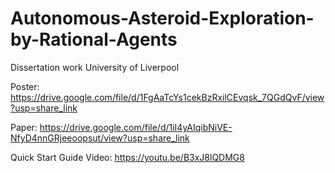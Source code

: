 # Autonomous-Asteroid-Exploration-by-Rational-Agents
Dissertation work University of Liverpool

Poster:
https://drive.google.com/file/d/1FgAaTcYs1cekBzRxilCEvqsk_7QGdQvF/view?usp=share_link

Paper:
https://drive.google.com/file/d/1iI4yAIqibNiVE-NfyD4nnGRjeeoopsut/view?usp=share_link

Quick Start Guide Video:
https://youtu.be/B3xJ8lQDMG8
